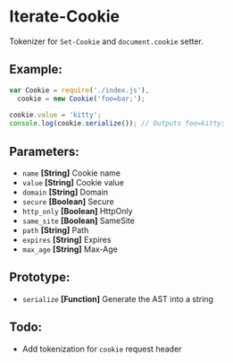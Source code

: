 # Iterate-Cookie
Tokenizer for `Set-Cookie` and `document.cookie` setter.

## Example:

```javascript
var Cookie = require('./index.js'),
  cookie = new Cookie('foo=bar;');
  
cookie.value = 'kitty';
console.log(cookie.serialize()); // Outputs foo=kitty;
```

## Parameters:
  - `name` **[String]** Cookie name
  - `value` **[String]** Cookie value
  - `domain` **[String]** Domain
  - `secure` **[Boolean]** Secure
  - `http_only` **[Boolean]** HttpOnly
  - `same_site` **[Boolean]** SameSite
  - `path` **[String]** Path
  - `expires` **[String]** Expires
  - `max_age` **[String]** Max-Age

## Prototype:
  - `serialize` **[Function]** Generate the AST into a string

## Todo:
- Add tokenization for `cookie` request header


